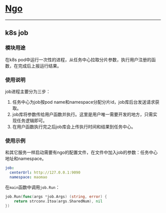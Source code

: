 # [Ngo](https://github.com/NetEase-Media/ngo)

---
## k8s job

### 模块用途

在k8s pod中运行一次性的进程，从任务中心拉取分片参数，执行用户注册的函数，在完成后上报运行结果。

### 使用说明

job进程主要分为三步：

1. 任务中心为job按pod name和namespace分配分片id，job库后台发送请求获取。
2. job库将参数传给用户函数并执行。这里是用户唯一需要开发的地方，只需实现任务逻辑即可。 
3. 在用户函数执行完之后job库会上传执行时间和结果到任务中心。

### 使用示例

和其它服务一样启动需要有ngo的配置文件，在文件中加入job的参数：任务中心地址和namespace。

```yaml
job:
  centerUrl: http://127.0.0.1:9090
  namespace: maomao
```

在`main`函数中调用`job.Run`：

```go
job.Run(func(args *job.Args) (string, error) {
    return strconv.Itoa(args.SharedNum), nil
})
```
